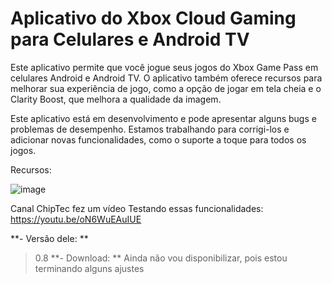 # Aplicativo do Xbox Cloud Gaming para Celulares e Android TV

Este aplicativo permite que você jogue seus jogos do Xbox Game Pass em celulares Android e Android TV. O aplicativo também oferece recursos para melhorar sua experiência de jogo, como a opção de jogar em tela cheia e o Clarity Boost, que melhora a qualidade da imagem.

Este aplicativo está em desenvolvimento e pode apresentar alguns bugs e problemas de desempenho. Estamos trabalhando para corrigi-los e adicionar novas funcionalidades, como o suporte a toque para todos os jogos.

Recursos:

![image](https://github.com/SPZAnonymous/Xcloud-Android-App/assets/74514945/c1708b16-9fa9-4d0e-89e5-41f73b8579fe)


Canal ChipTec fez um vídeo Testando essas funcionalidades: https://youtu.be/oN6WuEAuIUE

**- Versão dele: **
> 0.8
**- Download: **
> Ainda não vou disponibilizar, pois estou terminando alguns ajustes





